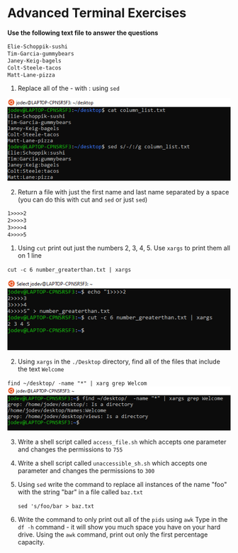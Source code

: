 # Advanced Terminal Exercises

**Use the following text file to answer the questions**

```
Elie-Schoppik-sushi
Tim-Garcia-gummybears
Janey-Keig-bagels
Colt-Steele-tacos
Matt-Lane-pizza
```

1. Replace all of the - with : using `sed`

![changing delimiter -](change_limiter.PNG)


2. Return a file with just the first name and last name separated by a space (you can do this with cut and `sed` or just `sed`)

```
1>>>>2
2>>>>3
3>>>>4
4>>>>5
```

1. Using `cut` print out just the numbers 2, 3, 4, 5. Use `xargs` to print them all on 1 line

`cut -c 6 number_greaterthan.txt | xargs`

![cut an put one line xargs](xarg_cut_number.PNG)

2. Using `xargs` in the `./Desktop` directory, find all of the files that include the text `Welcome`

`find ~/desktop/ -name "*" | xarg grep Welcom`
![find welcome in a file at desktop](find_Welcome.PNG)


3. Write a shell script called `access_file.sh` which accepts one parameter and changes the permissions to `755`
4. Write a shell script called `unaccessible_sh.sh` which accepts one parameter and changes the permissions to `300`
5. Using `sed` write the command to replace all instances of the name "foo" with the string "bar" in a file called `baz.txt`

    `sed 's/foo/bar > baz.txt` 

6. Write the command to only print out all of the `pids` using `awk`
Type in the `df -h` command - it will show you much space you have on your hard drive. Using the `awk` command, print out only the first percentage capacity.